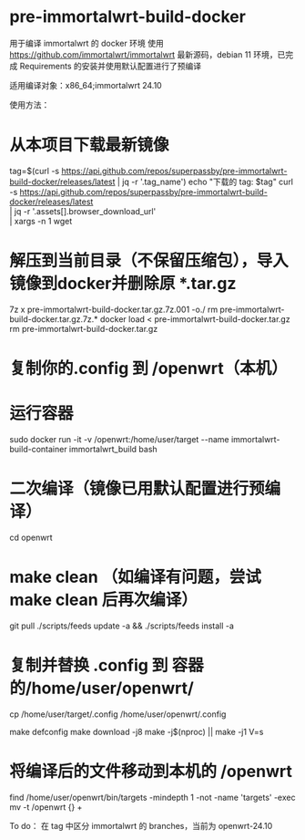 # pre-immortalwrt-build-docker

用于编译 immortalwrt 的 docker 环境
使用 https://github.com/immortalwrt/immortalwrt 最新源码，debian 11 环境，已完成 Requirements 的安装并使用默认配置进行了预编译

适用编译对象：x86_64;immortalwrt 24.10


使用方法：

# 从本项目下载最新镜像
tag=$(curl -s https://api.github.com/repos/superpassby/pre-immortalwrt-build-docker/releases/latest | jq -r '.tag_name')
echo "下载的 tag: $tag"
curl -s https://api.github.com/repos/superpassby/pre-immortalwrt-build-docker/releases/latest \
  | jq -r '.assets[].browser_download_url' \
  | xargs -n 1 wget

# 解压到当前目录（不保留压缩包），导入镜像到docker并删除原 *.tar.gz
7z x pre-immortalwrt-build-docker.tar.gz.7z.001 -o./
rm pre-immortalwrt-build-docker.tar.gz.7z.*
docker load < pre-immortalwrt-build-docker.tar.gz
rm pre-immortalwrt-build-docker.tar.gz

# 复制你的.config 到 /openwrt（本机）

# 运行容器
sudo docker run -it -v /openwrt:/home/user/target --name immortalwrt-build-container immortalwrt_build bash

# 二次编译（镜像已用默认配置进行预编译）
cd openwrt
# make clean （如编译有问题，尝试 make clean 后再次编译）
git pull
./scripts/feeds update -a && ./scripts/feeds install -a
# 复制并替换 .config 到 容器的/home/user/openwrt/
cp /home/user/target/.config /home/user/openwrt/.config

make defconfig
make download -j8
make -j$(nproc) || make -j1 V=s

# 将编译后的文件移动到本机的 /openwrt
find /home/user/openwrt/bin/targets -mindepth 1 -not -name 'targets' -exec mv -t /openwrt {} +



To do：
在 tag 中区分 immortalwrt 的 branches，当前为 openwrt-24.10
